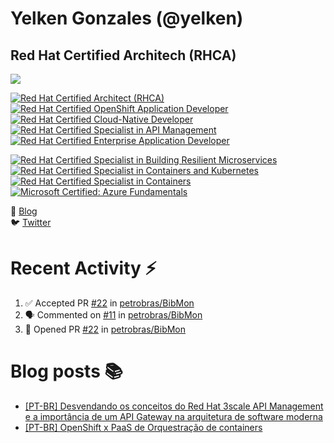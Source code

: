 # Yelken Gonzales (@yelken)
## Red Hat Certified Architech (RHCA)

[![](https://img.shields.io/badge/Senior%20Middleware%20Architect%20at%20Hub4IT%20-ee0000)](https://hub4it.com.br)

<!--START_SECTION:badges-->
[![Red Hat Certified Architect (RHCA)](https://images.credly.com/size/110x110/images/fdac57a1-cecc-4790-89da-ac5e6121fef1/image.png)](https://www.credly.com/badges/33740ba3-3278-4295-a245-0d60419b64d5 "Red Hat Certified Architect (RHCA)")
[![Red Hat Certified OpenShift Application Developer](https://images.credly.com/size/110x110/images/f7107c13-ff27-467c-ac8e-ba4ba609050b/image.png)](https://www.credly.com/badges/4428a0e5-93b3-4548-ae8d-1f4526cc7a01 "Red Hat Certified OpenShift Application Developer")
[![Red Hat Certified Cloud-Native Developer](https://images.credly.com/size/110x110/images/12ef4e4e-3d8d-4caf-9ab1-858c5bcb9619/image.png)](https://www.credly.com/badges/1cdc68f2-7815-4407-9e9a-cbd3f41d37b6 "Red Hat Certified Cloud-Native Developer")
[![Red Hat Certified Specialist in API Management](https://images.credly.com/size/110x110/images/6eb5499c-cf76-4837-ac72-6a254139af1a/image.png)](https://www.credly.com/badges/9b019dd2-3057-4cfa-b77e-b026cb75c928 "Red Hat Certified Specialist in API Management")
[![Red Hat Certified Enterprise Application Developer](https://images.credly.com/size/100x100/images/ae7dd2bd-1d04-43d9-b148-1ef79ec45129/image.png)](https://www.credly.com/badges/0f7872f5-2787-4fdf-83fb-376ff0c91a4c "Red Hat Certified Enterprise Application Developer")

[![Red Hat Certified Specialist in Building Resilient Microservices](https://images.credly.com/size/110x110/images/0f573c61-16d5-413e-a556-337b2d985acc/image.png)](https://www.credly.com/badges/e6991fdc-a75b-4402-9d0b-a66894ec6dee "Red Hat Certified Specialist in Building Resilient Microservices")
[![Red Hat Certified Specialist in Containers and Kubernetes](https://images.credly.com/size/110x110/images/1dd8824f-d6b6-4967-906a-7bd3c0063fae/image.png)](https://www.credly.com/badges/956f91ac-90a2-4266-8231-7dd5490246b9 "Red Hat Certified Specialist in Containers and Kubernetes")
[![Red Hat Certified Specialist in Containers](https://images.credly.com/size/110x110/images/272f17b3-2eb9-4e5f-aa3c-66c6b137fb27/image.png)](https://www.credly.com/badges/9feb167c-f70d-430a-b5f6-8ca403fa6297 "Red Hat Certified Specialist in Containers")
[![Microsoft Certified: Azure Fundamentals](https://images.credly.com/size/110x110/images/be8fcaeb-c769-4858-b567-ffaaa73ce8cf/image.png)]([http://www.credly.com/badges/978b870e-168d-4533-81f6-1212169e299b](https://www.credly.com/badges/b5d1b3ce-7fec-4bcb-9076-a3c5407c6e9f) "Microsoft Certified: Azure Fundamentals")
<!--END_SECTION:badges-->

📝 [Blog](http://yelkengonzales.dev)<br/>
:bird: [Twitter](http://twitter.com/yelkengonzales)

# Recent Activity :zap:
<!--START_SECTION:activity-->
1. ✅ Accepted PR [#22](https://github.com/petrobras/BibMon/pull/22) in [petrobras/BibMon](https://github.com/petrobras/BibMon)
2. 🗣 Commented on [#11](https://github.com/petrobras/BibMon/issues/11) in [petrobras/BibMon](https://github.com/petrobras/BibMon)
3. 💪 Opened PR [#22](https://github.com/petrobras/BibMon/pull/22) in [petrobras/BibMon](https://github.com/petrobras/BibMon)
<!--END_SECTION:activity-->

# Blog posts :books:
- [[PT-BR] Desvendando os conceitos do Red Hat 3scale API Management e a importância de um API Gateway na arquitetura de software moderna](https://yelkengonzales.dev/desvendando-os-conceitos-do-red-hat-3scale-api-management-e-a-importancia-de-um-api-gateway-na-arquitetura-de-software-moderna)
- [[PT-BR] OpenShift x PaaS de Orquestração de containers](https://yelkengonzales.dev/openshift-x-paas-de-orquestracao-de-containers)
